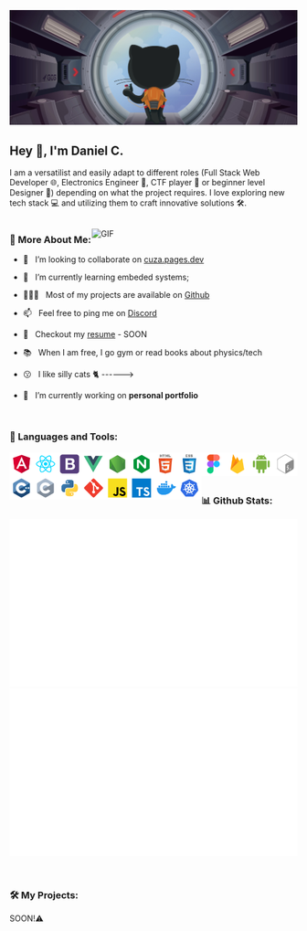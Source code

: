 ![banner](header.png)

## Hey 👋, I'm Daniel C.

I am a versatilist and easily adapt to different roles (Full Stack Web Developer 🌐, Electronics Engineer 🤖, CTF player 👾 or beginner level Designer 🎨) depending on what the project requires. I love exploring new tech stack 💻 and utilizing them to craft innovative solutions 🛠️.
<br/>
<br/>

<img align="right" alt="GIF" src="https://media.tenor.com/jb56fVPgnpkAAAAC/busy-cats.gif" width="360px"/>
  
### 🧐 More About Me:

- 🤝 &nbsp; I’m looking to collaborate on [cuza.pages.dev](https://github.com/dynow/cuza.pages.dev)
- 🌱 &nbsp; I’m currently learning embeded systems;
- 👨🏻‍💻 &nbsp; Most of my projects are available on [Github](https://github.com/dynow?tab=repositories)

- 📫 &nbsp; Feel free to ping me on [Discord](https://discord.com/users/455608238335983617)
- 📝 &nbsp; Checkout my [resume]() - SOON
- 📚 &nbsp; When I am free, I go gym or read books about physics/tech
- 😗 &nbsp; I like silly cats 🐈 ------>
- 🔭 &nbsp; I’m currently working on **personal portfolio**

<br>

### 🔨 Languages and Tools:

<a href="https://angular.dev/" target="_blank"> <img align="left" src="https://raw.githubusercontent.com/DynoW/github-icons/main/language_and_tools/square/angular/angular.svg" alt="Angular" height="42px"/> </a>

<a href="https://react.dev/" target="_blank"> <img src="https://raw.githubusercontent.com/DynoW/github-icons/main/language_and_tools/square/react/react.svg" align="left" alt="React" height='42px'/> </a>

<a href="https://getbootstrap.com/" target="_blank"><img align="left" src="https://raw.githubusercontent.com/DynoW/github-icons/main/language_and_tools/square/bootstrap/bootstrap.svg" alt="Bootstrap" height ="42px"> </a>

<a href="https://vuejs.org/" target="_blank"> <img align="left" src="https://raw.githubusercontent.com/DynoW/github-icons/main/language_and_tools/square/vue/vue.svg" alt="Vue" height='42px'/> </a>

<a href="https://nodejs.org/" target="_blank"> <img align="left" src="https://raw.githubusercontent.com/DynoW/github-icons/main/language_and_tools/square/node/node.svg" alt="Node.js" height ="42px"> </a>

<a href="https://www.nginx.com/" target="_blank"> <img align="left" src="https://raw.githubusercontent.com/DynoW/github-icons/main/language_and_tools/square/nginx/nginx.svg" alt="Nginx" height ="42px"> </a>

<a href="https://en.wikipedia.org/wiki/HTML" target="_blank"> <img align="left" src="https://raw.githubusercontent.com/DynoW/github-icons/main/language_and_tools/square/html/html.svg" alt="html" height ="42px"/> </a>

<a href="https://en.wikipedia.org/wiki/CSS" target="_blank"> <img align="left" src="https://raw.githubusercontent.com/DynoW/github-icons/main/language_and_tools/square/css/css.svg" alt="css" height ="42px"> </a>

<a href="https://www.figma.com/" target="_blank"> <img align="left" src="https://raw.githubusercontent.com/DynoW/github-icons/main/language_and_tools/square/figma/figma.svg" alt="figma" height='42px'/> </a>

<a href="https://firebase.google.com/" target="_blank"> <img align="left" src="https://raw.githubusercontent.com/DynoW/github-icons/main/language_and_tools/square/firebase/firebase.svg" alt="firebase" height ="42px"/> </a>

<a href="https://developer.android.com/" target="_blank"> <img align="left" src="https://raw.githubusercontent.com/DynoW/github-icons/main/language_and_tools/square/android/android.svg" alt="android" height="42px"/> </a>

<a href="https://www.gnu.org/software/bash/" target="_blank"> <img align="left" src="https://raw.githubusercontent.com/DynoW/github-icons/main/language_and_tools/square/bash/bash.svg" alt="bash" height="42px"/> </a>

<a href="https://www.w3schools.com/cpp/cpp_intro.asp" target="_blank"> <img align="left" src="https://raw.githubusercontent.com/DynoW/github-icons/main/language_and_tools/square/c++/c++.svg" alt="C++" height ="42px"> </a>

<a href="https://www.w3schools.com/c/c_intro.php" target="_blank"> <img align="left" src="https://raw.githubusercontent.com/DynoW/github-icons/main/language_and_tools/square/c/c.svg" alt="C" height ="42px"> </a>

<a href="https://www.python.org/" target="_blank"> <img src="https://raw.githubusercontent.com/DynoW/github-icons/main/language_and_tools/square/python/python.svg" align="left" alt="Python" height='42px'/> </a>

<a href="https://git-scm.com/" target="_blank"> <img src="https://raw.githubusercontent.com/DynoW/github-icons/main/language_and_tools/square/git-scm/git-scm.svg" align="left" alt="Git" height='42px'/> </a>

<a href="https://developer.mozilla.org/en-US/docs/Web/JavaScript/" target="_blank"> <img align="left" src="https://raw.githubusercontent.com/DynoW/github-icons/main/language_and_tools/square/javascript/javascript.svg" alt="JavaScript" height ="42px"> </a>

<a href="https://www.typescriptlang.org/" target="_blank"> <img align="left" src="https://raw.githubusercontent.com/DynoW/github-icons/main/language_and_tools/square/typescript/typescript.svg" alt="TypeScript" height='42px'/> </a>

<a href="https://www.docker.com/" target="_blank"> <img align="left" src="https://raw.githubusercontent.com/DynoW/github-icons/main/language_and_tools/square/docker/docker.svg" alt="Docker" height ="42px"> </a>

<a href="https://kubernetes.io/" target="_blank"> <img align="left" src="https://raw.githubusercontent.com/DynoW/github-icons/main/language_and_tools/square/kubernetes/kubernetes.svg" alt="Kubernetes" height ="42px"> </a>

<br/>
<br/>
<br/>

### 📊 Github Stats:

<a style="text-decoration: none !important" href='https://github.com/DynoW/github-stats-transparent'>
  
![Stats Overview](https://raw.githubusercontent.com/DynoW/github-stats-transparent/output/generated/overview.svg)
![Most Used Languages](https://raw.githubusercontent.com/DynoW/github-stats-transparent/output/generated/languages.svg)

</a>

<br>

### 🛠️ My Projects:

SOON!⚠️
